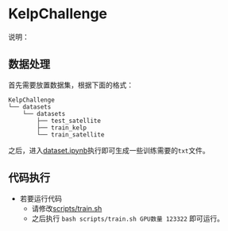 # KelpChallenge

说明：
## 数据处理
首先需要放置数据集，根据下面的格式：
```
KelpChallenge
└── datasets
    └── datasets
        ├── test_satellite
        ├── train_kelp
        └── train_satellite
```
之后，进入[dataset.ipynb](https://github.com/IICI-CV/KelpChallenge/blob/main/dataset.ipynb)执行即可生成一些训练需要的`txt`文件。

## 代码执行
- 若要运行代码
  - 请修改[scripts/train.sh](https://github.com/IICI-CV/KelpChallenge/blob/main/scripts/train.sh)
  - 之后执行 `bash scripts/train.sh GPU数量 123322` 即可运行。
